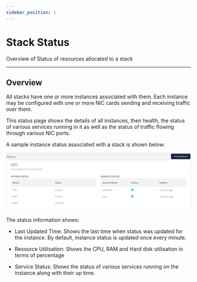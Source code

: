 ```yaml
---
sidebar_position: 1
---
```


# Stack Status

Overview of Status of resources allocated to a stack

---

## Overview

All stacks have one or more instances associated with them. Each instance may be configured with one or more NIC cards sending and receiving traffic over them.

This status page shows the details of all instances, their health, the status of various services running in it as well as the status of traffic flowing through various NIC ports.

A sample instance status associated with a stack is shown below:

![stackstatus](/img/platform/stack_status1.png)

The status information shows: 

- Last Updated Time: Shows the last time when status was updated for the instance. By default, instance status is updated once every minute.

- Resource Utilisation: Shows the CPU, RAM and Hard disk utilisation in terms of percentage

- Service Status: Shows the status of various services running on the instance along with their up time.